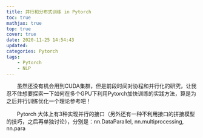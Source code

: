 ```yaml
---
title: 并行和分布式训练 in Pytorch
toc: true
mathjax: true
top: true
cover: true
date: 2020-11-25 14:54:43
updated:
categories: Pytorch
tags:
	- Pytorch
	- NLP
---
```


　　虽然还没有机会用到CUDA集群，但是前段时间对协程和并行化的研究，让我忍不住想要探索一下如何在多个GPU下利用Pytorch加快训练的实践方法，算是为之后并行训练优化一个理论参考吧！

　　Pytorch 大体上有3种实现并行的接口（另外还有一种不利用接口的拼接模型的技巧，之后再单独讨论），分别是：nn.DataParallel, nn.multiprocessing, nn.para